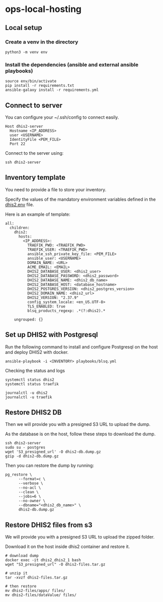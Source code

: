 # ops-local-hosting

## Local setup

### Create a venv in the directory

```
python3 -m venv env
```

### Install the dependencies (ansible and external ansible playbooks)

```
source env/bin/activate
pip install -r requirements.txt
ansible-galaxy install -r requirements.yml
```

## Connect to server

You can configure your ~/.ssh/config to connect easily.

```
Host dhis2-server
  Hostname <IP_ADDRESS>
  user <USERNAME>
  IdentityFile <PEM_FILE>
  Port 22

```

Connect to the server using: 

```
ssh dhis2-server
```
## Inventory template 

You need to provide a file to store your inventory.

Specify the values of the mandatory environment variables defined in the [dhis2.env](https://github.com/BLSQ/ops-local-hosting/blob/main/playbooks/docker/dhis2.env) file.

Here is an example of template:

```
all:
  children:
    dhis2:
      hosts:
        <IP_ADDRESS>:
          TRAEFIK_PWD: <TRAEFIK_PWD>
          TRAEFIK_USER: <TRAEFIK_PWD>
          ansible_ssh_private_key_file: <PEM_FILE>
          ansible_user: <USERNAME>
          DOMAIN_NAME: <URL>
          ACME_EMAIL: <EMAIL>
          DHIS2_DATABASE_USER: <dhis2_user>
          DHIS2_DATABASE_PASSWORD: <dhis2_password>
          DHIS2_DATABASE_NAME: <dhis2_db_name>
          DHIS2_DATABASE_HOST: <database_hostname>
          DHIS2_POSTGRES_VERSION: <dhis2_postgres_version>
          DHIS2_DOMAIN_NAME: <dhis2_url>
          DHIS2_VERSION: "2.37.9"
          config_system_locale: <en_US.UTF-8>
          TLS_ENABLED: true
          blsq_products_regexp: .*(?:dhis2).*
        
    ungrouped: {}
``` 
## Set up DHIS2 with Postgresql

Run the following command to install and configure Postgresql on the host and deploy DHIS2 with docker.

```
ansible-playbook -i <INVENTORY> playbooks/blsq.yml
```

Checking the status and logs

```
systemctl status dhis2 
systemctl status traefik 

journalctl -u dhis2
journalctl -u traefik

```

## Restore DHIS2 DB

Then we will provide you with a presigned S3 URL to upload the dump.

As the database is on the host, follow these steps to download the dump.

```
ssh dhis2-server
sudo su - postgres
wget 'S3_presigned_url' -O dhis2-db.dump.gz
gzip -d dhis2-db.dump.gz

```

Then you can restore the dump by running:

```
pg_restore \
      --format=c \
      --verbose \
      --no-acl \
      --clean \
      --jobs=6 \
      --no-owner \
      --dbname="<dhis2_db_name>" \
      dhis2-db.dump.gz
```

## Restore DHIS2 files from s3

We will provide you with a presigned S3 URL to upload the zipped folder.

Download it on the host inside dhis2 container and restore it.

```
# download dump
docker exec -it dhis2_dhis2_1 bash 
wget "S3_presigned_url" -O dhis2-files.tar.gz 

# unzip it
tar -xvzf dhis2-files.tar.gz 

# then restore
mv dhis2-files/apps/ files/
mv dhis2-files/dataValue/ files/
```


